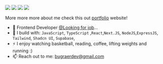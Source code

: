 [<img src="https://img.shields.io/badge/github-%2312100E.svg?&style=for-the-badge&logo=github&logoColor=white&color=black" />](https://github.com/benbugraer)
[<img src="https://img.shields.io/badge/instagram-%2312100E.svg?&style=for-the-badge&logo=instagram&logoColor=white&color=405DE6" />](https://www.instagram.com/benbugraer/) 
[<img src="https://img.shields.io/badge/linkedin-%230077B5.svg?&style=for-the-badge&logo=linkedin&logoColor=white" />](https://www.linkedin.com/in/bugraer/)
[<img src="https://img.shields.io/badge/twitter-%230077B5.svg?&style=for-the-badge&logo=x&logoColor=white&color=black" />](https://x.com/bugraerdev)

More more more about me check this out [portfolio](https://bugraer.vercel.app/) website!
- 🏢 Frontend Developer [@Looking for job](https://www.linkedin.com/in/bugraer/)...
- 🧰 I build with: `JavaScript`, `TypeScript` ,`React`,`Next.JS`, `NodeJS`,`ExpressJS`, `Tailwind`, `Shadcn UI`, `Supabase`, 
- ⚡ I enjoy watching basketball, reading, coffee, lifting weights and running :)
- 📫 Reach out to me: bugraerdev@gmail.com
